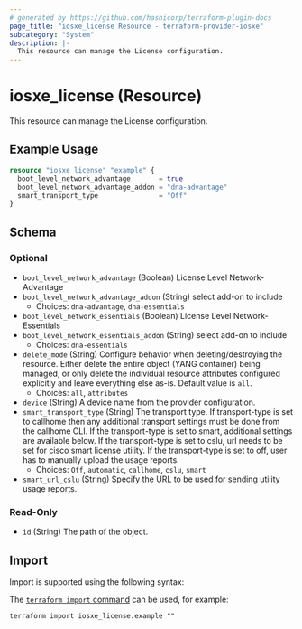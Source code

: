 ```yaml
---
# generated by https://github.com/hashicorp/terraform-plugin-docs
page_title: "iosxe_license Resource - terraform-provider-iosxe"
subcategory: "System"
description: |-
  This resource can manage the License configuration.
---
```


# iosxe_license (Resource)

This resource can manage the License configuration.

## Example Usage

```terraform
resource "iosxe_license" "example" {
  boot_level_network_advantage       = true
  boot_level_network_advantage_addon = "dna-advantage"
  smart_transport_type               = "Off"
}
```

<!-- schema generated by tfplugindocs -->
## Schema

### Optional

- `boot_level_network_advantage` (Boolean) License Level Network-Advantage
- `boot_level_network_advantage_addon` (String) select add-on to include
  - Choices: `dna-advantage`, `dna-essentials`
- `boot_level_network_essentials` (Boolean) License Level Network-Essentials
- `boot_level_network_essentials_addon` (String) select add-on to include
  - Choices: `dna-essentials`
- `delete_mode` (String) Configure behavior when deleting/destroying the resource. Either delete the entire object (YANG container) being managed, or only delete the individual resource attributes configured explicitly and leave everything else as-is. Default value is `all`.
  - Choices: `all`, `attributes`
- `device` (String) A device name from the provider configuration.
- `smart_transport_type` (String) The transport type. If transport-type is set to        callhome then any additional transport settings must        be done from the callhome CLI.        If the transport-type is set to smart, additional        settings are available below.        If the transport-type is set to cslu,        url needs to be set for cisco smart license utility.        If the transport-type is set to off, user has to manually        upload the usage reports.
  - Choices: `Off`, `automatic`, `callhome`, `cslu`, `smart`
- `smart_url_cslu` (String) Specify the URL to be used for sending utility usage reports.

### Read-Only

- `id` (String) The path of the object.

## Import

Import is supported using the following syntax:

The [`terraform import` command](https://developer.hashicorp.com/terraform/cli/commands/import) can be used, for example:

```shell
terraform import iosxe_license.example ""
```

